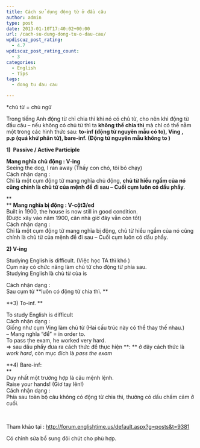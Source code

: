 ```yaml
---
title: Cách sử dụng động từ ở đầu câu
author: admin
type: post
date: 2013-01-10T17:40:02+00:00
url: /cach-su-dung-dong-tu-o-dau-cau/
wpdiscuz_post_rating:
  - 4.7
wpdiscuz_post_rating_count:
  - 3
categories:
  - English
  - Tips
tags:
  - dong tu dau cau

---
```

*chủ từ = chủ ngữ

Trong tiếng Anh động từ chỉ chia thì khi nó có chủ từ, cho nên khi động từ đầu câu &#8211; nếu không có chủ từ thì ta **không thể chia thì** mà chỉ có thể nằm một trong các hình thức sau: **to-inf (động từ nguyên mẫu có to), Ving , p.p (quá khứ phân từ), bare-inf. (Động từ nguyên mẫu không to )**

**1)  Passive / Active Participle**

**Mang nghĩa chủ động : V-ing**  
Seeing the dog, I ran away (Thấy con chó, tôi bỏ chạy)  
Cách nhận dạng :  
Chỉ là một cụm động từ mang nghĩa chủ động, **chủ từ hiểu ngầm của nó cũng chính là chủ từ của mệnh đề đi sau &#8211; Cuối cụm luôn có dấu phẩy**.

**  
** **Mang nghĩa bị động : V-cột3/ed**  
Built in 1900, the house is now still in good condition.  
(Được xây vào năm 1900, căn nhà giờ đây vẫn còn tốt)  
Cách nhận dạng :  
Chỉ là một cụm động từ mang nghĩa bị động, chủ từ hiểu ngầm của nó cũng chính là chủ từ của mệnh đề đi sau &#8211; Cuối cụm luôn có dấu phẩy.

**2) V-ing**

Studying English is difficult. (Việc học TA thì khó )  
Cụm này có chức năng làm chủ từ cho động từ phía sau.  
Studying English là chủ từ của is

Cách nhận dạng :  
Sau cụm từ **luôn có động từ chia thì. **

**3) To-inf. **

To study English is difficult  
Cách nhận dạng :  
Giống như cụm Ving làm chủ từ (Hai cấu trúc này có thể thay thế nhau.)  
&#8211; Mang nghĩa &#8220;để&#8221; = in order to.  
To pass the exam, he worked very hard.  
=> sau dấu phẩy đưa ra cách thức để thực hiện **: ** ở đây cách thức là _work hard_, còn mục đích là _pass the exam_

**4) Bare-inf:  
**  
Duy nhất một trường hợp là câu mệnh lệnh.  
Raise your hands! (Giơ tay lên!)  
Cách nhận dạng :  
Phía sau toàn bộ câu không có động từ chia thì, thường có dấu chấm cảm ở cuối.

&nbsp;

Tham khảo tại : http://forum.englishtime.us/default.aspx?g=posts&t=9381

Có chỉnh sửa bổ sung đôi chút cho phù hợp.
